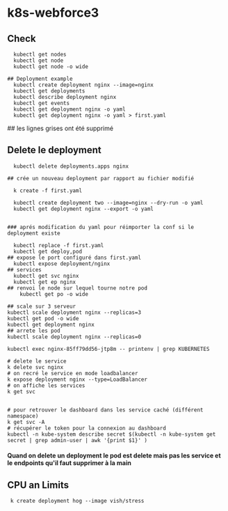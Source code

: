 # k8s-webforce3

## Check
```shell script
  kubectl get nodes
  kubectl get node
  kubectl get node -o wide

## Deployment example
  kubectl create deployment nginx --image=nginx
  kubectl get deployments
  kubectl describe deployment nginx
  kubectl get events
  kubectl get deployment nginx -o yaml 
  kubectl get deployment nginx -o yaml > first.yaml
```

## les lignes grises ont été supprimé

## Delete le deployment
```shell script
  kubectl delete deployments.apps nginx

## crée un nouveau deployment par rapport au fichier modifié

  k create -f first.yaml

  kubectl create deployment two --image=nginx --dry-run -o yaml
  kubectl get deployment nginx --export -o yaml


### aprés modification du yaml pour réimporter la conf si le deployment existe

  kubectl replace -f first.yaml
  kubectl get deploy,pod
## expose le port configuré dans first.yaml
  kubectl expose deployment/nginx
## services
  kubectl get svc nginx
  kubectl get ep nginx
## renvoi le node sur lequel tourne notre pod
    kubectl get po -o wide

## scale sur 3 serveur
kubectl scale deployment nginx --replicas=3
kubectl get pod -o wide
kubectl get deployment nginx
## arrete les pod
kubectl scale deployment nginx --replicas=0

kubectl exec nginx-85ff79dd56-jtp8m -- printenv | grep KUBERNETES

# delete le service
k delete svc nginx
# on recré le service en mode loadbalancer
k expose deployment nginx --type=LoadBalancer
# on affiche les services
k get svc 


# pour retrouver le dashboard dans les service caché (différent namespace)
k get svc -A
# récupérer le token pour la connexion au dashboard
kubectl -n kube-system describe secret $(kubectl -n kube-system get secret | grep admin-user | awk '{print $1}' )
```

#### Quand on delete un deployment le pod est delete mais pas les service et le endpoints qu'il faut supprimer à la main

## CPU an Limits
```shell script
 k create deployment hog --image vish/stress
```